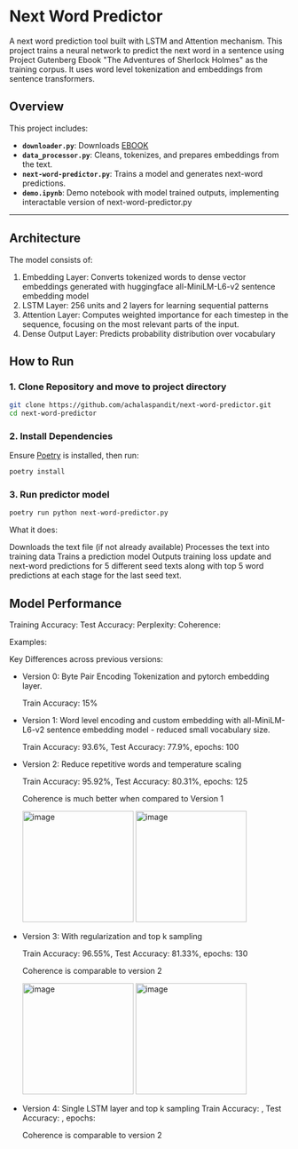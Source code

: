 # Next Word Predictor

A next word prediction tool built with LSTM and Attention mechanism. This project trains a neural network to predict the next word in a sentence using Project Gutenberg Ebook "The Adventures of Sherlock Holmes" as the training corpus. It uses word level tokenization and embeddings from sentence transformers.


## Overview

This project includes:

- **`downloader.py`**: Downloads [EBOOK](https://www.gutenberg.org/files/1661/1661-0.txt)
- **`data_processor.py`**: Cleans, tokenizes, and prepares embeddings from the text.
- **`next-word-predictor.py`**: Trains a model and generates next-word predictions.
- **`demo.ipynb`**: Demo notebook with model trained outputs, implementing interactable version of next-word-predictor.py
---

## Architecture
The model consists of:

1. Embedding Layer: Converts tokenized words to dense vector embeddings generated with huggingface all-MiniLM-L6-v2 sentence embedding model 
2. LSTM Layer: 256 units and 2 layers for learning sequential patterns
3. Attention Layer: Computes weighted importance for each timestep in the sequence, focusing on the most relevant parts of the input.
4. Dense Output Layer: Predicts probability distribution over vocabulary

## How to Run

### 1. Clone Repository and move to project directory
```bash
git clone https://github.com/achalaspandit/next-word-predictor.git
cd next-word-predictor
```
### 2. Install Dependencies
Ensure [Poetry](https://python-poetry.org/docs/#installation) is installed, then run:

```bash
poetry install
```

### 3. Run predictor model
```bash
poetry run python next-word-predictor.py
```

What it does:

Downloads the text file (if not already available)
Processes the text into training data
Trains a prediction model
Outputs training loss update and next-word predictions for 5 different seed texts along with top 5 word predictions at each stage for the last seed text.

## Model Performance
Training Accuracy: 
Test Accuracy:
Perplexity:
Coherence:

Examples:


Key Differences across previous versions:
- Version 0: Byte Pair Encoding Tokenization and pytorch embedding layer.

  Train Accuracy: 15%
- Version 1: Word level encoding and custom embedding with all-MiniLM-L6-v2 sentence embedding model - reduced small vocabulary size.

  Train Accuracy: 93.6%, Test Accuracy: 77.9%, epochs: 100
  
- Version 2: Reduce repetitive words and temperature scaling 

  Train Accuracy: 95.92%, Test Accuracy: 80.31%, epochs: 125

  Coherence is much better when compared to Version 1

  <img width="200" height="200" alt="image" src="https://github.com/user-attachments/assets/ae91271e-c9f6-40ee-9510-0d49b7057065" />
  <img width="200" height="200" alt="image" src="https://github.com/user-attachments/assets/02f05e99-9c61-43f1-855e-3614dc6684a3" />

- Version 3: With regularization and top k sampling

  Train Accuracy: 96.55%, Test Accuracy: 81.33%, epochs: 130

  Coherence is comparable to version 2

  <img width="200" height="200" alt="image" src="https://github.com/user-attachments/assets/ac4f605d-8f36-4a22-bc1c-3400c2a0b7d3" />
  <img width="200" height="200" alt="image" src="https://github.com/user-attachments/assets/0cea0ed6-5945-4f2d-a1e7-1d0539b04c29" />

- Version 4: Single LSTM layer and top k sampling
  Train Accuracy: , Test Accuracy: , epochs:

  Coherence is comparable to version 2

